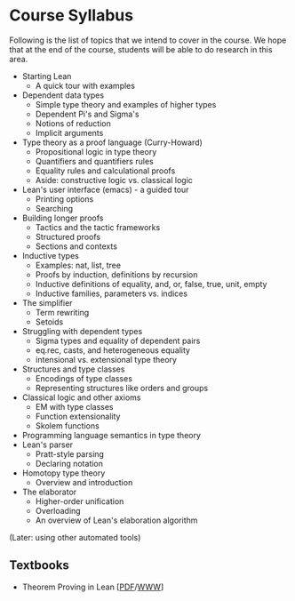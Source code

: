 Course Syllabus
===============

Following is the list of topics that we intend to cover in the course.
We hope that at the end of the course, students will be able to do
research in this area.

 * Starting Lean
    - A quick tour with examples
 * Dependent data types
    - Simple type theory and examples of higher types
    - Dependent Pi's and Sigma's
    - Notions of reduction
    - Implicit arguments
 * Type theory as a proof language (Curry-Howard)
    - Propositional logic in type theory
    - Quantifiers and quantifiers rules
    - Equality rules and calculational proofs
    - Aside: constructive logic vs. classical logic
 * Lean's user interface (emacs) - a guided tour
    - Printing options
    - Searching
 * Building longer proofs
    - Tactics and the tactic frameworks
    - Structured proofs
    - Sections and contexts
 * Inductive types
    - Examples: nat, list, tree
    - Proofs by induction, definitions by recursion
    - Inductive definitions of equality, and, or, false, true, unit, empty
    - Inductive families, parameters vs. indices
 * The simplifier
    - Term rewriting
    - Setoids
 * Struggling with dependent types
    - Sigma types and equality of dependent pairs
    - eq.rec, casts, and heterogeneous equality
    - intensional vs. extensional type theory
 * Structures and type classes
    - Encodings of type classes
    - Representing structures like orders and groups
 * Classical logic and other axioms
    - EM with type classes
    - Function extensionality
    - Skolem functions
 * Programming language semantics in type theory
 * Lean's parser
    - Pratt-style parsing
    - Declaring notation
 * Homotopy type theory
    - Overview and introduction
 * The elaborator
    - Higher-order unification
    - Overloading
    - An overview of Lean's elaboration algorithm

(Later: using other automated tools)

Textbooks
---------

 * Theorem Proving in Lean [[PDF][tutorial-pdf]/[WWW][tutorial-www]]

[tutorial-pdf]: https://leanprover.github.io/tutorial/tutorial.pdf
[tutorial-www]: https://leanprover.github.io/tutorial
